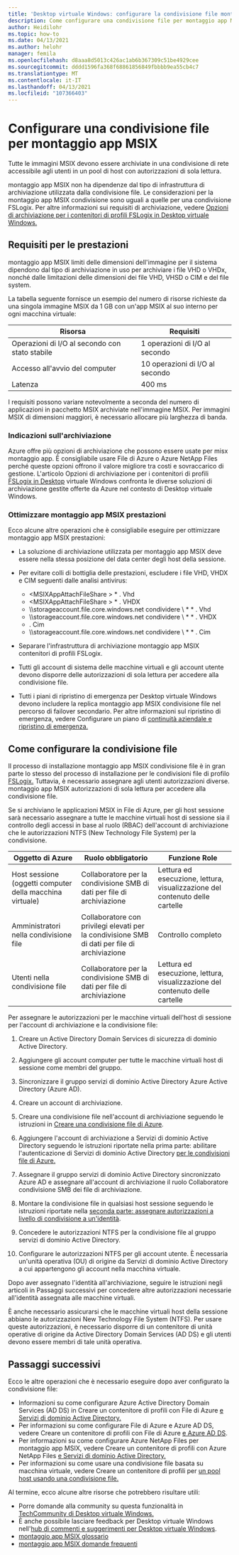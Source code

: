 ```yaml
---
title: 'Desktop virtuale Windows: configurare la condivisione file montaggio app MSIX - Azure'
description: Come configurare una condivisione file per montaggio app MSIX desktop virtuale Windows.
author: Heidilohr
ms.topic: how-to
ms.date: 04/13/2021
ms.author: helohr
manager: femila
ms.openlocfilehash: d8aaa8d5013c426ac1ab6b367309c51be4929cee
ms.sourcegitcommit: dddd1596fa368f68861856849fbbbb9ea55cb4c7
ms.translationtype: MT
ms.contentlocale: it-IT
ms.lasthandoff: 04/13/2021
ms.locfileid: "107366403"
---
```

# <a name="set-up-a-file-share-for-msix-app-attach"></a>Configurare una condivisione file per montaggio app MSIX

Tutte le immagini MSIX devono essere archiviate in una condivisione di rete accessibile agli utenti in un pool di host con autorizzazioni di sola lettura.

montaggio app MSIX non ha dipendenze dal tipo di infrastruttura di archiviazione utilizzata dalla condivisione file. Le considerazioni per la montaggio app MSIX condivisione sono uguali a quelle per una condivisione FSLogix. Per altre informazioni sui requisiti di archiviazione, vedere [Opzioni di archiviazione per i contenitori di profili FSLogix in Desktop virtuale Windows.](store-fslogix-profile.md)

## <a name="performance-requirements"></a>Requisiti per le prestazioni

montaggio app MSIX limiti delle dimensioni dell'immagine per il sistema dipendono dal tipo di archiviazione in uso per archiviare i file VHD o VHDx, nonché dalle limitazioni delle dimensioni dei file VHD, VHSD o CIM e del file system.

La tabella seguente fornisce un esempio del numero di risorse richieste da una singola immagine MSIX da 1 GB con un'app MSIX al suo interno per ogni macchina virtuale:

| Risorsa             | Requisiti |
|----------------------|--------------|
| Operazioni di I/O al secondo con stato stabile    | 1 operazioni di I/O al secondo       |
| Accesso all'avvio del computer | 10 operazioni di I/O al secondo      |
| Latenza              | 400 ms       |

I requisiti possono variare notevolmente a seconda del numero di applicazioni in pacchetto MSIX archiviate nell'immagine MSIX. Per immagini MSIX di dimensioni maggiori, è necessario allocare più larghezza di banda.

### <a name="storage-recommendations"></a>Indicazioni sull'archiviazione

Azure offre più opzioni di archiviazione che possono essere usate per misx montaggio app. È consigliabile usare File di Azure o Azure NetApp Files perché queste opzioni offrono il valore migliore tra costi e sovraccarico di gestione. L'articolo Opzioni di archiviazione per i contenitori di profili [FSLogix in Desktop](store-fslogix-profile.md) virtuale Windows confronta le diverse soluzioni di archiviazione gestite offerte da Azure nel contesto di Desktop virtuale Windows.

### <a name="optimize-msix-app-attach-performance"></a>Ottimizzare montaggio app MSIX prestazioni

Ecco alcune altre operazioni che è consigliabile eseguire per ottimizzare montaggio app MSIX prestazioni:

- La soluzione di archiviazione utilizzata per montaggio app MSIX deve essere nella stessa posizione del data center degli host della sessione.
- Per evitare colli di bottiglia delle prestazioni, escludere i file VHD, VHDX e CIM seguenti dalle analisi antivirus:
   
    - <MSIXAppAttachFileShare \> \* . Vhd
    - <MSIXAppAttachFileShare \> \* . VHDX
    - \\\\storageaccount.file.core.windows.net condividere \\ \* \* . Vhd
    - \\\\storageaccount.file.core.windows.net condividere \\ \* \* . VHDX
    - <MSIXAppAttachFileShare>. Cim
    - \\\\storageaccount.file.core.windows.net condividere \\ \* \* . Cim

- Separare l'infrastruttura di archiviazione montaggio app MSIX contenitori di profili FSLogix.
- Tutti gli account di sistema delle macchine virtuali e gli account utente devono disporre delle autorizzazioni di sola lettura per accedere alla condivisione file.
- Tutti i piani di ripristino di emergenza per Desktop virtuale Windows devono includere la replica montaggio app MSIX condivisione file nel percorso di failover secondario. Per altre informazioni sul ripristino di emergenza, vedere Configurare un piano di [continuità aziendale e ripristino di emergenza.](disaster-recovery.md)

## <a name="how-to-set-up-the-file-share"></a>Come configurare la condivisione file

Il processo di installazione montaggio app MSIX condivisione file è in gran parte lo stesso del processo di installazione per le condivisioni file di profilo [FSLogix.](create-host-pools-user-profile.md) Tuttavia, è necessario assegnare agli utenti autorizzazioni diverse. montaggio app MSIX autorizzazioni di sola lettura per accedere alla condivisione file.

Se si archiviano le applicazioni MSIX in File di Azure, per gli host sessione sarà necessario assegnare a tutte le macchine virtuali host di sessione sia il controllo degli accessi in base al ruolo (RBAC) dell'account di archiviazione che le autorizzazioni NTFS (New Technology File System) per la condivisione.

| Oggetto di Azure                      | Ruolo obbligatorio                                     | Funzione Role                                  |
|-----------------------------------|--------------------------------------------------|-----------------------------------------------|
| Host sessione (oggetti computer della macchina virtuale)| Collaboratore per la condivisione SMB di dati per file di archiviazione          | Lettura ed esecuzione, lettura, visualizzazione del contenuto delle cartelle  |
| Amministratori nella condivisione file              | Collaboratore con privilegi elevati per la condivisione SMB di dati per file di archiviazione | Controllo completo                                  |
| Utenti nella condivisione file               | Collaboratore per la condivisione SMB di dati per file di archiviazione          | Lettura ed esecuzione, lettura, visualizzazione del contenuto delle cartelle  |

Per assegnare le autorizzazioni per le macchine virtuali dell'host di sessione per l'account di archiviazione e la condivisione file:

1. Creare un Active Directory Domain Services di sicurezza di dominio Active Directory.

2. Aggiungere gli account computer per tutte le macchine virtuali host di sessione come membri del gruppo.

3. Sincronizzare il gruppo servizi di dominio Active Directory Azure Active Directory (Azure AD).

4. Creare un account di archiviazione.

5. Creare una condivisione file nell'account di archiviazione seguendo le istruzioni in [Creare una condivisione file di Azure](../storage/files/storage-how-to-create-file-share.md#create-file-share).

6. Aggiungere l'account di archiviazione a Servizi di dominio Active Directory seguendo le istruzioni riportate nella prima parte: abilitare l'autenticazione di Servizi di dominio Active Directory [per le condivisioni file di Azure.](../storage/files/storage-files-identity-ad-ds-enable.md#option-one-recommended-use-azfileshybrid-powershell-module)

7. Assegnare il gruppo servizi di dominio Active Directory sincronizzato Azure AD e assegnare all'account di archiviazione il ruolo Collaboratore condivisione SMB dei file di archiviazione.

8. Montare la condivisione file in qualsiasi host sessione seguendo le istruzioni riportate nella [seconda parte: assegnare autorizzazioni a livello di condivisione a un'identità](../storage/files/storage-files-identity-ad-ds-assign-permissions.md).

9. Concedere le autorizzazioni NTFS per la condivisione file al gruppo servizi di dominio Active Directory.

10. Configurare le autorizzazioni NTFS per gli account utente. È necessaria un'unità operativa (OU) di origine da Servizi di dominio Active Directory a cui appartengono gli account nella macchina virtuale.

Dopo aver assegnato l'identità all'archiviazione, seguire le [](#next-steps) istruzioni negli articoli in Passaggi successivi per concedere altre autorizzazioni necessarie all'identità assegnata alle macchine virtuali.

È anche necessario assicurarsi che le macchine virtuali host della sessione abbiano le autorizzazioni New Technology File System (NTFS). Per usare queste autorizzazioni, è necessario disporre di un contenitore di unità operative di origine da Active Directory Domain Services (AD DS) e gli utenti devono essere membri di tale unità operativa.

## <a name="next-steps"></a>Passaggi successivi

Ecco le altre operazioni che è necessario eseguire dopo aver configurato la condivisione file:

- Informazioni su come configurare Azure Active Directory Domain Services (AD DS) in Creare un contenitore di profili con File di Azure [e Servizi di dominio Active Directory.](create-file-share.md)
- Per informazioni su come configurare File di Azure e Azure AD DS, vedere Creare un contenitore di profili con File di Azure [e Azure AD DS](create-profile-container-adds.md).
- Per informazioni su come configurare Azure NetApp Files per montaggio app MSIX, vedere Creare un contenitore di profili con Azure NetApp Files [e Servizi di dominio Active Directory.](create-fslogix-profile-container.md)
- Per informazioni su come usare una condivisione file basata su macchina virtuale, vedere Creare un contenitore di profili per [un pool host usando una condivisione file.](create-host-pools-user-profile.md)

Al termine, ecco alcune altre risorse che potrebbero risultare utili:

- Porre domande alla community su questa funzionalità in [TechCommunity di Desktop virtuale Windows.](https://techcommunity.microsoft.com/t5/Windows-Virtual-Desktop/bd-p/WindowsVirtualDesktop)
- È anche possibile lasciare feedback per Desktop virtuale Windows nell'[hub di commenti e suggerimenti per Desktop virtuale Windows](https://support.microsoft.com/help/4021566/windows-10-send-feedback-to-microsoft-with-feedback-hub-app).
- [montaggio app MSIX glossario](app-attach-glossary.md)
- [montaggio app MSIX domande frequenti](app-attach-faq.md)
